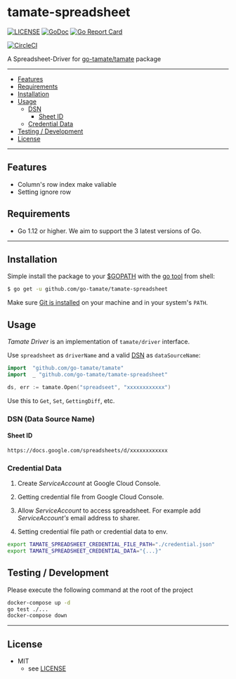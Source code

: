 # tamate-spreadsheet

[![LICENSE](https://img.shields.io/badge/license-MIT-blue.svg)](LICENSE)
[![GoDoc](https://godoc.org/github.com/go-tamate/tamate-spreadsheet?status.svg)](https://godoc.org/github.com/go-tamate/tamate-spreadsheet)
[![Go Report Card](https://goreportcard.com/badge/github.com/go-tamate/tamate-spreadsheet)](https://goreportcard.com/report/github.com/go-tamate/tamate-spreadsheet)

[![CircleCI](https://circleci.com/gh/go-tamate/tamate-spreadsheet.svg?style=svg)](https://circleci.com/gh/go-tamate/tamate-spreadsheet)

A Spreadsheet-Driver for [go-tamate/tamate](https://godoc.org/github.com/go-tamate/tamate) package

---------------------------------------

  * [Features](#features)
  * [Requirements](#requirements)
  * [Installation](#installation)
  * [Usage](#usage)
    * [DSN](#dsn-data-source-name)
      * [Sheet ID](#sheet-id)
    * [Credential Data](#credential-data)
  * [Testing / Development](#testing--development)
  * [License](#license)

---------------------------------------

## Features
 * Column's row index make valiable
 * Setting ignore row

## Requirements
 * Go 1.12 or higher. We aim to support the 3 latest versions of Go.

---------------------------------------

## Installation
Simple install the package to your [$GOPATH](https://github.com/golang/go/wiki/GOPATH "GOPATH") with the [go tool](https://golang.org/cmd/go/ "go command") from shell:
```bash
$ go get -u github.com/go-tamate/tamate-spreadsheet
```
Make sure [Git is installed](https://git-scm.com/downloads) on your machine and in your system's `PATH`.

## Usage
_Tamate Driver_ is an implementation of `tamate/driver` interface.

Use `spreadsheet` as `driverName` and a valid [DSN](#dsn-data-source-name)  as `dataSourceName`:
```go
import  "github.com/go-tamate/tamate"
import  _ "github.com/go-tamate/tamate-spreadsheet"

ds, err := tamate.Open("spreadseet", "xxxxxxxxxxxx")
```

Use this to `Get`, `Set`, `GettingDiff`, etc.

### DSN (Data Source Name)

#### Sheet ID

```
https://docs.google.com/spreadsheets/d/xxxxxxxxxxxx
```

### Credential Data

1. Create _ServiceAccount_ at Google Cloud Console.

2. Getting credential file from Google Cloud Console.

3. Allow _ServiceAccount_ to access spreadsheet. For example add _ServiceAccount's_ email address to sharer.

4. Setting credential file path or credential data to env.
```bash
export TAMATE_SPREADSHEET_CREDENTIAL_FILE_PATH="./credential.json"
export TAMATE_SPREADSHEET_CREDENTIAL_DATA="{...}"
```

## Testing / Development

Please execute the following command at the root of the project

```bash
docker-compose up -d
go test ./...
docker-compose down
```

---------------------------------------

## License
* MIT
    * see [LICENSE](./LICENSE)